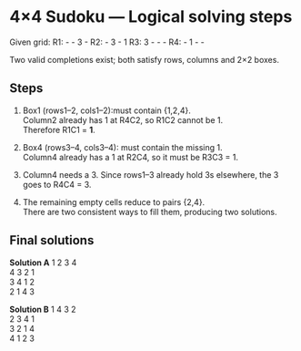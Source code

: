 # 4×4 Sudoku — Logical solving steps

Given grid:
R1: - - 3 -
R2: - 3 - 1
R3: 3 - - -
R4: - 1 - -

Two valid completions exist; both satisfy rows, columns and 2×2 boxes.

## Steps

1. Box1 (rows1–2, cols1–2):must contain {1,2,4}.  
   Column2 already has 1 at R4C2, so R1C2 cannot be 1.  
   Therefore R1C1 = **1**.

2. Box4 (rows3–4, cols3–4): must contain the missing 1.  
   Column4 already has a 1 at R2C4, so it must be R3C3 = 1.

3. Column4 needs a 3. Since rows1–3 already hold 3s elsewhere, the 3 goes to R4C4 = 3.

4. The remaining empty cells reduce to pairs {2,4}.  
   There are two consistent ways to fill them, producing two solutions.

## Final solutions

**Solution A**
1 2 3 4  
4 3 2 1  
3 4 1 2  
2 1 4 3  

**Solution B**
1 4 3 2  
2 3 4 1  
3 2 1 4  
4 1 2 3  

